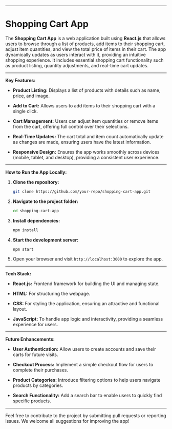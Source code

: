 
---

# Shopping Cart App

The **Shopping Cart App** is a web application built using **React.js** that allows users to browse through a list of products, add items to their shopping cart, adjust item quantities, and view the total price of items in their cart. The app dynamically updates as users interact with it, providing an intuitive shopping experience. It includes essential shopping cart functionality such as product listing, quantity adjustments, and real-time cart updates.

---

**Key Features:**

- **Product Listing:** Displays a list of products with details such as name, price, and image.

- **Add to Cart:** Allows users to add items to their shopping cart with a single click.

- **Cart Management:** Users can adjust item quantities or remove items from the cart, offering full control over their selections.

- **Real-Time Updates:** The cart total and item count automatically update as changes are made, ensuring users have the latest information.

- **Responsive Design:** Ensures the app works smoothly across devices (mobile, tablet, and desktop), providing a consistent user experience.

---

**How to Run the App Locally:**

1. **Clone the repository:**

   ```bash
   git clone https://github.com/your-repo/shopping-cart-app.git
   ```

2. **Navigate to the project folder:**

   ```bash
   cd shopping-cart-app
   ```

3. **Install dependencies:**

   ```bash
   npm install
   ```

4. **Start the development server:**

   ```bash
   npm start
   ```

5. Open your browser and visit `http://localhost:3000` to explore the app.

---

**Tech Stack:**

- **React.js:** Frontend framework for building the UI and managing state.

- **HTML:** For structuring the webpage.

- **CSS:** For styling the application, ensuring an attractive and functional layout.

- **JavaScript:** To handle app logic and interactivity, providing a seamless experience for users.

---

**Future Enhancements:**

- **User Authentication:** Allow users to create accounts and save their carts for future visits.

- **Checkout Process:** Implement a simple checkout flow for users to complete their purchases.

- **Product Categories:** Introduce filtering options to help users navigate products by categories.

- **Search Functionality:** Add a search bar to enable users to quickly find specific products.

---

Feel free to contribute to the project by submitting pull requests or reporting issues. We welcome all suggestions for improving the app!
